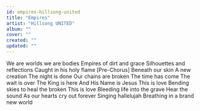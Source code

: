 ```yaml
---
id: empires-hillsong-united
title: "Empires"
artist: "Hillsong UNITED"
album: ""
cover: ""
created: ""
updated: ""
---
```


We are worlds we are bodies
Empires of dirt and grace
Silhouettes and reflections
Caught in his holy flame
[Pre-Chorus]
Beneath our skin
A new creation
The night is done
Our chains are broken
The time has come
The wait is over
The King is here
And His Name is Jesus
This is love
Bending skies to heal the broken
This is love
Bleeding life into the grave
Hear the sound
As our hearts cry out forever
Singing hallelujah
Breathing in a brand new world